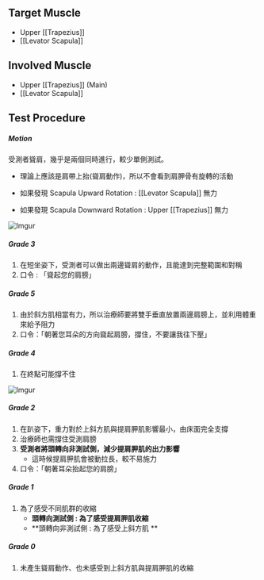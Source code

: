 ## Target Muscle
* Upper [[Trapezius]]
* [[Levator Scapula]]  

## Involved Muscle
* Upper [[Trapezius]] (Main)
* [[Levator Scapula]]  

## Test Procedure
##### Motion
受測者聳肩，幾乎是兩個同時進行，較少單側測試。
* 理論上應該是肩帶上抬(聳肩動作)，所以不會看到肩胛骨有旋轉的活動  

* 如果發現 Scapula Upward Rotation : [[Levator Scapula]] 無力
* 如果發現 Scapula Downward Rotation : Upper [[Trapezius]] 無力  

![Imgur](https://i.imgur.com/cQgJZETm.png)

##### Grade 3
1. 在短坐姿下，受測者可以做出兩邊聳肩的動作，且能達到完整範圍和對稱
2. 口令 : 「聳起您的肩膀」

##### Grade 5
1. 由於斜方肌相當有力，所以治療師要將雙手垂直放置兩邊肩膀上，並利用體重來給予阻力
2. 口令：「朝著您耳朵的方向聳起肩膀，撐住，不要讓我往下壓」  

##### Grade 4
1. 在終點可能撐不住

![Imgur](https://i.imgur.com/jQ9Z3tZm.png)

##### Grade 2
1. 在趴姿下，重力對於上斜方肌與提肩胛肌影響最小，由床面完全支撐
2. 治療師也需撐住受測肩膀
3. **受測者將頭轉向非測試側，減少提肩胛肌的出力影響**
	* 這時候提肩胛肌會被動拉長，較不易施力
4. 口令：「朝著耳朵抬起您的肩膀」  

##### Grade 1
1. 為了感受不同肌群的收縮
	* **頭轉向測試側 : 為了感受提肩胛肌收縮**
	* **頭轉向非測試側 : 為了感受上斜方肌 ** 

##### Grade 0
1. 未產生聳肩動作、也未感受到上斜方肌與提肩胛肌的收縮

